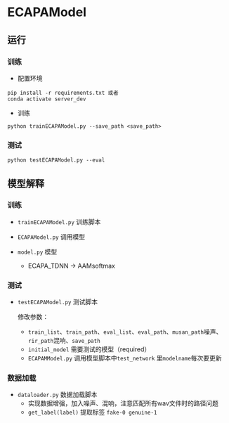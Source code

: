 # ECAPAModel

## 运行

### 训练

- 配置环境

```
pip install -r requirements.txt 或者
conda activate server_dev
```

- 训练

```
python trainECAPAModel.py --save_path <save_path>
```

### 测试

```
python testECAPAModel.py --eval
```



## 模型解释

### 训练

- `trainECAPAModel.py` 训练脚本

- `ECAPAModel.py`  调用模型

- `model.py`  模型
  - ECAPA_TDNN -> AAMsoftmax

### 测试

- `testECAPAModel.py`  测试脚本

  修改参数：

  - `train_list`、`train_path`、`eval_list`、`eval_path`、`musan_path`噪声、`rir_path`混响、`save_path`
  - `initial_model` 需要测试的模型（required）
  - `ECAPAMModel.py`  调用模型脚本中`test_network`   里`modelname`每次要更新



### 数据加载

- `dataloader.py`  数据加载脚本
  - 实现数据增强，加入噪声、混响，注意匹配所有wav文件时的路径问题
  - `get_label(label)`  提取标签 `fake-0 genuine-1`












